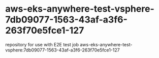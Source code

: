 # aws-eks-anywhere-test-vsphere-7db09077-1563-43af-a3f6-263f70e5fce1-127
repository for use with E2E test job aws-eks-anywhere-test-vsphere:7db09077-1563-43af-a3f6-263f70e5fce1-127
